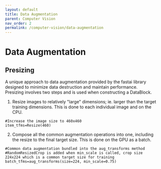```yaml
---
layout: default
title: Data Augmentation
parent: Computer Vision
nav_order: 2
permalink: /computer-vision/data-augmentation
---
```


# Data Augmentation

## Presizing

A unique approach to data augmentation provided by the fastai library designed to minimize data destruction and maintain performance.  
Presizing involves two steps and is used when constructing a DataBlock.

1. Resize images to relatively "large" dimensions; ie. larger than the target training dimensions. This is done to each individual image and on the CPU.
```
#Increase the image size to 460x460
item_tfms=Resize(460)
```

2. Compose all the common augmentation operations into one, including the resize to the final target size. This is done on the GPU as a batch.
```
#Common data augmentation bundled into the aug_transforms method
#RandomResizedCrop is added when min_scale is called, crop size 224x224 which is a common target size for training
batch_tfms=aug_transforms(size=224, min_scale=0.75)
```
